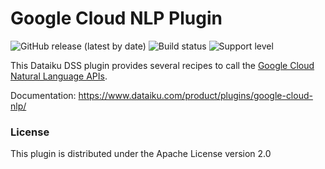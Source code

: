 # Google Cloud NLP Plugin
![GitHub release (latest by date)](https://img.shields.io/github/v/release/dataiku/dss-plugin-google-cloud-nlp) ![Build status](https://img.shields.io/badge/build-passing-brightgreen) ![Support level](https://img.shields.io/badge/support-Tier%202-yellowgreen)

This Dataiku DSS plugin provides several recipes to call the [Google Cloud Natural Language APIs](https://cloud.google.com/natural-language/).

Documentation: https://www.dataiku.com/product/plugins/google-cloud-nlp/

### License

This plugin is distributed under the Apache License version 2.0
